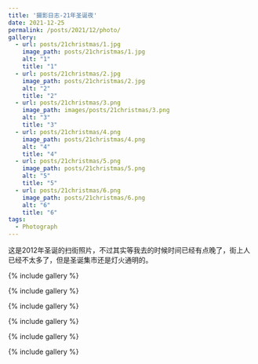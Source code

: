```yaml
---
title: '摄影日志-21年圣诞夜'
date: 2021-12-25
permalink: /posts/2021/12/photo/
gallery:
  - url: posts/21christmas/1.jpg
    image_path: posts/21christmas/1.jpg
    alt: "1"
    title: "1"
  - url: posts/21christmas/2.jpg
    image_path: posts/21christmas/2.jpg
    alt: "2"
    title: "2"
  - url: posts/21christmas/3.png
    image_path: images/posts/21christmas/3.png
    alt: "3"
    title: "3"
  - url: posts/21christmas/4.png
    image_path: posts/21christmas/4.png
    alt: "4"
    title: "4"
  - url: posts/21christmas/5.png
    image_path: posts/21christmas/5.png
    alt: "5"
    title: "5"
  - url: posts/21christmas/6.png
    image_path: posts/21christmas/6.png
    alt: "6"
    title: "6"
tags:
  - Photograph
---
```


这是2012年圣诞的扫街照片，不过其实等我去的时候时间已经有点晚了，街上人已经不太多了，但是圣诞集市还是灯火通明的。

{% include gallery %}

{% include gallery %}

{% include gallery %}

{% include gallery %}

{% include gallery %}

{% include gallery %}


